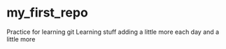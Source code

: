 # my_first_repo
Practice for learning git
Learning stuff
adding a little more each day
and a little more
